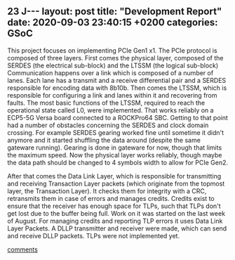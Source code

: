 23 J---
layout: post
title:  "Development Report"
date:   2020-09-03 23:40:15 +0200
categories: GSoC
---
This project focuses on implementing PCIe Gen1 x1.
The PCIe protocol is composed of three layers.
First comes the physical layer, composed of the SERDES (the electrical sub-block) and the LTSSM (the logical sub-block)
Communication happens over a link which is composed of a number of lanes.
Each lane has a transmit and a receive differential pair and a SERDES responsible for encoding data with 8b10b.
Then comes the LTSSM, which is responsible for configuring a link and lanes within it and recovering from faults.
The most basic functions of the LTSSM, required to reach the operational state called L0, were implemented.
That works reliably on a ECP5-5G Versa board connected to a ROCKPro64 SBC.
Getting to that point had a number of obstacles concerning the SERDES and clock domain crossing.
For example SERDES gearing worked fine until sometime it didn't anymore and it started shuffling the data around (despite the same gateware running).
Gearing is done in gateware for now, though that limits the maximum speed.
Now the physical layer works reliably, though maybe the data path should be changed to 4 symbols width to allow for PCIe Gen2.

After that comes the Data Link Layer, which is responsible for transmitting and receiving Transaction Layer packets (which originate from the topmost layer, the Transaction Layer).
It checks them for integrity with a CRC, retransmits them in case of errors and manages credits.
Credits exist to ensure that the receiver has enough space for TLPs, such that TLPs don't get lost due to the buffer being full.
Work on it was started on the last week of August.
For managing credits and reporting TLP errors it uses Data Link Layer Packets.
A DLLP transmitter and receiver were made, which can send and receive DLLP packets.
TLPs were not implemented yet.

[comments][comments]

[git]: https://github.com/ECP5-PCIe/ECP5-PCIe
[Comments]: https://github.com/ECP5-PCIe/ECP5-PCIe.github.io/issues/39